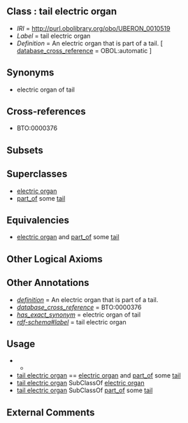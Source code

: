 
## Class : tail electric organ

 * *IRI* = http://purl.obolibrary.org/obo/UBERON_0010519
 * *Label* = tail electric organ
 * *Definition* = An electric organ that is part of a tail. [ [database_cross_reference](../../ef/oboInOwl#hasDbXref.md) = OBOL:automatic ]

## Synonyms

 * electric organ of tail

## Cross-references

 * BTO:0000376

## Subsets


## Superclasses

 * [electric organ](../../UBERON/69/UBERON_0006869.md)
 * [part_of](../../BFO/50/BFO_0000050.md) some [tail](../../UBERON/15/UBERON_0002415.md)

## Equivalencies

 * [electric organ](../../UBERON/69/UBERON_0006869.md) and [part_of](../../BFO/50/BFO_0000050.md) some [tail](../../UBERON/15/UBERON_0002415.md)

## Other Logical Axioms


## Other Annotations

 * *[definition](../../IAO/15/IAO_0000115.md)* = An electric organ that is part of a tail.
 * *[database_cross_reference](../../ef/oboInOwl#hasDbXref.md)* = BTO:0000376
 * *[has_exact_synonym](../../ym/oboInOwl#hasExactSynonym.md)* = electric organ of tail
 * *[rdf-schema#label](../../el/rdf-schema#label.md)* = tail electric organ

## Usage

 * -
 * [tail electric organ](../../UBERON/19/UBERON_0010519.md) == [electric organ](../../UBERON/69/UBERON_0006869.md) and [part_of](../../BFO/50/BFO_0000050.md) some [tail](../../UBERON/15/UBERON_0002415.md)
 * [tail electric organ](../../UBERON/19/UBERON_0010519.md) SubClassOf [electric organ](../../UBERON/69/UBERON_0006869.md)
 * [tail electric organ](../../UBERON/19/UBERON_0010519.md) SubClassOf [part_of](../../BFO/50/BFO_0000050.md) some [tail](../../UBERON/15/UBERON_0002415.md)

## External Comments

